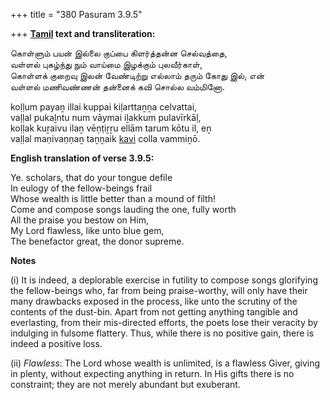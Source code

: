 +++
title = "380 Pasuram 3.9.5"

+++
**[Tamil](/definition/tamil#history "show Tamil definitions") text and transliteration:**

கொள்ளும் பயன் இல்லை குப்பை கிளர்த்தன்ன செல்வத்தை,  
வள்ளல் புகழ்ந்து நும் வாய்மை இழக்கும் புலவீர்காள்,  
கொள்ளக் குறைவு இலன் வேண்டிற்று எல்லாம் தரும் கோது இல், என்  
வள்ளல் மணிவண்ணன் தன்னைக் கவி சொல்ல வம்மினோ.

koḷḷum payaṉ illai kuppai kiḷarttaṉṉa celvattai,  
vaḷḷal pukaḻntu num vāymai iḻakkum pulavīrkāḷ,  
koḷḷak kuṟaivu ilaṉ vēṇṭiṟṟu ellām tarum kōtu il, eṉ  
vaḷḷal maṇivaṇṇaṉ taṉṉaik [kavi](/definition/kavi#vaishnavism "show kavi definitions") colla vammiṉō.

**English translation of verse 3.9.5:**

Ye. scholars, that do your tongue defile  
In eulogy of the fellow-beings frail  
Whose wealth is little better than a mound of filth!  
Come and compose songs lauding the one, fully worth  
All the praise you bestow on Him,  
My Lord flawless, like unto blue gem,  
The benefactor great, the donor supreme.

**Notes**

\(i\) It is indeed, a deplorable exercise in futility to compose songs glorifying the fellow-beings who, far from being praise-worthy, will only have their many drawbacks exposed in the process, like unto the scrutiny of the contents of the dust-bin. Apart from not getting anything tangible and everlasting, from their mis-directed efforts, the poets lose their veracity by indulging in fulsome flattery. Thus, while there is no positive gain, there is indeed a positive loss.

\(ii\) *Flawless*: The Lord whose wealth is unlimited, is a flawless Giver, giving in plenty, without expecting anything in return. In His gifts there is no constraint; they are not merely abundant but exuberant.


